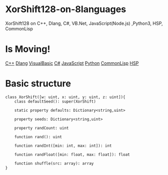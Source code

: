 # XorShift128-on-8languages
XorShift128 on C++, Dlang, C#, VB.Net, JavaScript(Node.js) ,Python3, HSP, CommonLisp

# Is Moving!
[C++](http://rextester.com/EYPFX86053)
[Dlang](http://rextester.com/QIFR22984)
[VisualBasic](https://dotnetfiddle.net/ZLrOaR)
[C#](https://dotnetfiddle.net/mlhumR)
[JavaScript](https://paiza.io/projects/_K5qiZpBb-0l2C-oghF0Rw)
[Python](http://rextester.com/FQDO96576)
[CommonLisp](http://rextester.com/TRDUW96330)
[HSP](http://hsproom.me/program/view/?p=206)

# Basic structure

    class XorShift([w: uint, x: uint, y: uint, z: uint]){
        class defaultSeed(): super(XorShift)
        
        static property defaults: Dictionary<string,uint>
        
        property seeds: Dictionary<string,uint>
        
        property randCount: uint
        
        function rand(): uint
        
        function randInt([min: int, max: int]): int
        
        function randFloat([min: float, max: float]): float
        
        function shuffle(src: array): array
    }
